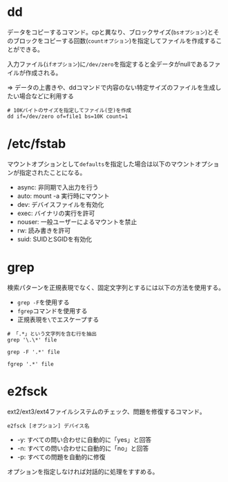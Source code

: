 # dd

データをコピーするコマンド。cpと異なり、ブロックサイズ(`bsオプション`)とそのブロックをコピーする回数(`countオプション`)を指定してファイルを作成することができる。

入力ファイル(`ifオプション`)に`/dev/zero`を指定すると全データがnullであるファイルが作成される。

=> データの上書きや、ddコマンドで内容のない特定サイズのファイルを生成したい場合などに利用する

```
# 10Kバイトのサイズを指定してファイル(空)を作成
dd if=/dev/zero of=file1 bs=10K count=1
```

# /etc/fstab

マウントオプションとして`defaults`を指定した場合は以下のマウントオプションが指定されたことになる。

- async: 非同期で入出力を行う
- auto: mount -a 実行時にマウント
- dev: デバイスファイルを有効化
- exec: バイナリの実行を許可
- nouser: 一般ユーザーによるマウントを禁止
- rw: 読み書きを許可
- suid: SUIDとSGIDを有効化

# grep

検索パターンを正規表現でなく、固定文字列とするには以下の方法を使用する。

- `grep -F`を使用する
- `fgrep`コマンドを使用する
- 正規表現を`\`でエスケープする

```
# 「.*」という文字列を含む行を抽出
grep '\.\*' file

grep -F '.*' file

fgrep '.*' file
```

# e2fsck

ext2/ext3/ext4ファイルシステムのチェック、問題を修復するコマンド。

```
e2fsck [オプション] デバイス名
```

- -y: すべての問い合わせに自動的に「yes」と回答
- -n: すべての問い合わせに自動的に「no」と回答
- -p: すべての問題を自動的に修復

オプションを指定しなければ対話的に処理をすすめる。

